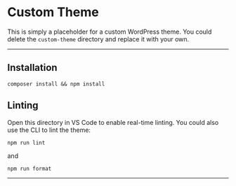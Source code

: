 # Custom Theme

This is simply a placeholder for a custom WordPress theme. You could delete the `custom-theme` directory and replace it with your own.

---

## Installation

`composer install && npm install`

## Linting

Open this directory in VS Code to enable real-time linting. You could also use the CLI to lint the theme:

`npm run lint`

and

`npm run format`

---
